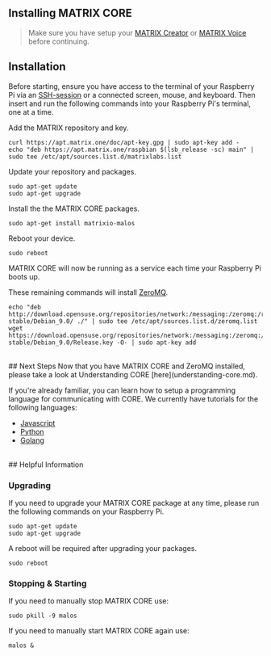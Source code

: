 <h2 style="padding-top: 0">Installing MATRIX CORE</h2>

>Make sure you have setup your
[MATRIX Creator](/matrix-creator/device-setup) or 
[MATRIX Voice](/matrix-voice/device-setup) before continuing.

## Installation
Before starting, ensure you have access to the terminal of your Raspberry Pi via an <a href="https://www.raspberrypi.org/documentation/remote-access/ssh/" target="_blank">SSH-session</a> or a connected screen, mouse, and keyboard. Then insert and run the following commands into your Raspberry Pi's terminal, one at a time.

Add the MATRIX repository and key.

```language-bash
curl https://apt.matrix.one/doc/apt-key.gpg | sudo apt-key add -
echo "deb https://apt.matrix.one/raspbian $(lsb_release -sc) main" | sudo tee /etc/apt/sources.list.d/matrixlabs.list
```

Update your repository and packages.

```language-bash
sudo apt-get update
sudo apt-get upgrade
```

Install the the MATRIX CORE packages.

```language-bash
sudo apt-get install matrixio-malos
```

Reboot your device.

```language-bash
sudo reboot
```

MATRIX CORE will now be running as a service each time your Raspberry Pi boots up.

These remaining commands will install <a href="http://zeromq.org/" target="_blank">ZeroMQ</a>.

```language-bash
echo "deb http://download.opensuse.org/repositories/network:/messaging:/zeromq:/release-stable/Debian_9.0/ ./" | sudo tee /etc/apt/sources.list.d/zeromq.list
wget https://download.opensuse.org/repositories/network:/messaging:/zeromq:/release-stable/Debian_9.0/Release.key -O- | sudo apt-key add
```

<br/>
## Next Steps
Now that you have MATRIX CORE and ZeroMQ installed, please take a look at Understanding CORE [here](understanding-core.md).

If you're already familiar, you can learn how to setup a programming language for communicating with CORE.  We currently have tutorials for the following languages:

* [Javascript](javascript-installation.md)
* [Python](python-installation.md)
* [Golang](golang-installation.md)

<br/>
## Helpful Information
<h3 style="padding-top: 0">Upgrading</h3>

If you need to upgrade your MATRIX CORE package at any time, please run the following commands on your Raspberry Pi.

```language-bash
sudo apt-get update
sudo apt-get upgrade
```
A reboot will be required after upgrading your packages.

```language-bash
sudo reboot
```

<h3 style="padding-top: 0">Stopping & Starting</h3>
If you need to manually stop MATRIX CORE use:

```language-bash
sudo pkill -9 malos
```

If you need to manually start MATRIX CORE again use:

```language-bash
malos &
```